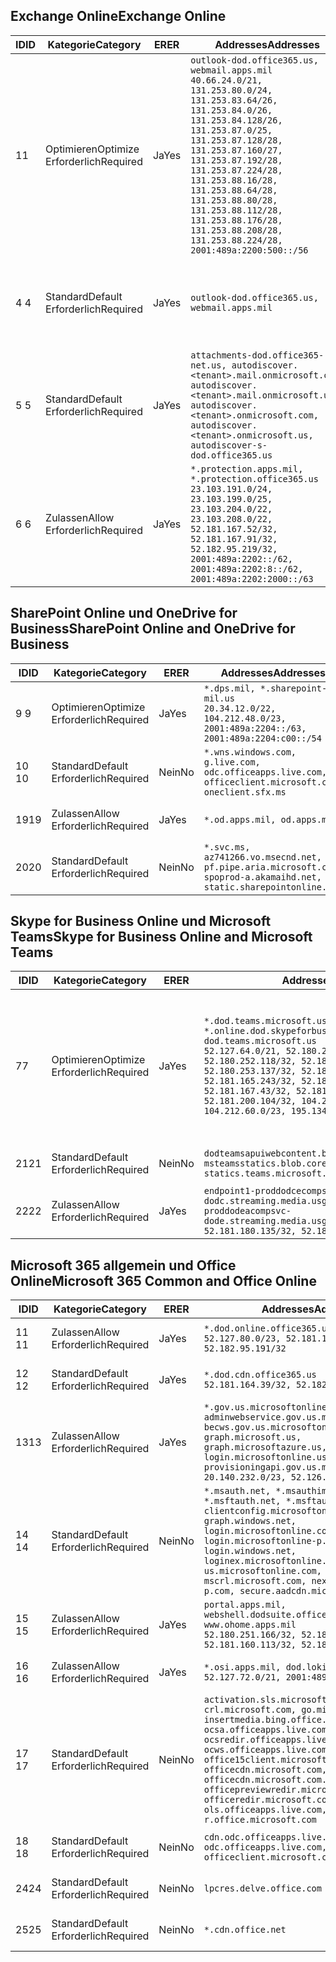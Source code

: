 <!--THIS FILE IS AUTOMATICALLY GENERATED. MANUAL CHANGES WILL BE OVERWRITTEN.-->
<!--Please contact the Office 365 Endpoints team with any questions.-->
<!--USGovDoD endpoints version 2020052800-->
<!--File generated 2020-06-20 14:00:16.5635-->

## <a name="exchange-online"></a><span data-ttu-id="33e8f-101">Exchange Online</span><span class="sxs-lookup"><span data-stu-id="33e8f-101">Exchange Online</span></span>

<span data-ttu-id="33e8f-102">ID</span><span class="sxs-lookup"><span data-stu-id="33e8f-102">ID</span></span> | <span data-ttu-id="33e8f-103">Kategorie</span><span class="sxs-lookup"><span data-stu-id="33e8f-103">Category</span></span> | <span data-ttu-id="33e8f-104">ER</span><span class="sxs-lookup"><span data-stu-id="33e8f-104">ER</span></span> | <span data-ttu-id="33e8f-105">Addresses</span><span class="sxs-lookup"><span data-stu-id="33e8f-105">Addresses</span></span> | <span data-ttu-id="33e8f-106">Ports</span><span class="sxs-lookup"><span data-stu-id="33e8f-106">Ports</span></span>
-- | -------------------- | --- | ---------------------------------------------------------------------------------------------------------------------------------------------------------------------------------------------------------------------------------------------------------------------------------------------------------------------------------------------------------------------------------------------- | -------------------------------
<span data-ttu-id="33e8f-107">1</span><span class="sxs-lookup"><span data-stu-id="33e8f-107">1</span></span> | <span data-ttu-id="33e8f-108">Optimieren</span><span class="sxs-lookup"><span data-stu-id="33e8f-108">Optimize</span></span><BR><span data-ttu-id="33e8f-109">Erforderlich</span><span class="sxs-lookup"><span data-stu-id="33e8f-109">Required</span></span> | <span data-ttu-id="33e8f-110">Ja</span><span class="sxs-lookup"><span data-stu-id="33e8f-110">Yes</span></span> | `outlook-dod.office365.us, webmail.apps.mil`<BR>`40.66.24.0/21, 131.253.80.0/24, 131.253.83.64/26, 131.253.84.0/26, 131.253.84.128/26, 131.253.87.0/25, 131.253.87.128/28, 131.253.87.160/27, 131.253.87.192/28, 131.253.87.224/28, 131.253.88.16/28, 131.253.88.64/28, 131.253.88.80/28, 131.253.88.112/28, 131.253.88.176/28, 131.253.88.208/28, 131.253.88.224/28, 2001:489a:2200:500::/56` | <span data-ttu-id="33e8f-111">**TCP:** 443, 80</span><span class="sxs-lookup"><span data-stu-id="33e8f-111">**TCP:** 443, 80</span></span>
<span data-ttu-id="33e8f-112">4 </span><span class="sxs-lookup"><span data-stu-id="33e8f-112">4</span></span> | <span data-ttu-id="33e8f-113">Standard</span><span class="sxs-lookup"><span data-stu-id="33e8f-113">Default</span></span><BR><span data-ttu-id="33e8f-114">Erforderlich</span><span class="sxs-lookup"><span data-stu-id="33e8f-114">Required</span></span> | <span data-ttu-id="33e8f-115">Ja</span><span class="sxs-lookup"><span data-stu-id="33e8f-115">Yes</span></span> | `outlook-dod.office365.us, webmail.apps.mil` | <span data-ttu-id="33e8f-116">**TCP:** 143, 25, 587, 993, 995</span><span class="sxs-lookup"><span data-stu-id="33e8f-116">**TCP:** 143, 25, 587, 993, 995</span></span>
<span data-ttu-id="33e8f-117">5 </span><span class="sxs-lookup"><span data-stu-id="33e8f-117">5</span></span> | <span data-ttu-id="33e8f-118">Standard</span><span class="sxs-lookup"><span data-stu-id="33e8f-118">Default</span></span><BR><span data-ttu-id="33e8f-119">Erforderlich</span><span class="sxs-lookup"><span data-stu-id="33e8f-119">Required</span></span> | <span data-ttu-id="33e8f-120">Ja</span><span class="sxs-lookup"><span data-stu-id="33e8f-120">Yes</span></span> | `attachments-dod.office365-net.us, autodiscover.<tenant>.mail.onmicrosoft.com, autodiscover.<tenant>.mail.onmicrosoft.us, autodiscover.<tenant>.onmicrosoft.com, autodiscover.<tenant>.onmicrosoft.us, autodiscover-s-dod.office365.us` | <span data-ttu-id="33e8f-121">**TCP:** 443, 80</span><span class="sxs-lookup"><span data-stu-id="33e8f-121">**TCP:** 443, 80</span></span>
<span data-ttu-id="33e8f-122">6 </span><span class="sxs-lookup"><span data-stu-id="33e8f-122">6</span></span> | <span data-ttu-id="33e8f-123">Zulassen</span><span class="sxs-lookup"><span data-stu-id="33e8f-123">Allow</span></span><BR><span data-ttu-id="33e8f-124">Erforderlich</span><span class="sxs-lookup"><span data-stu-id="33e8f-124">Required</span></span> | <span data-ttu-id="33e8f-125">Ja</span><span class="sxs-lookup"><span data-stu-id="33e8f-125">Yes</span></span> | `*.protection.apps.mil, *.protection.office365.us`<BR>`23.103.191.0/24, 23.103.199.0/25, 23.103.204.0/22, 23.103.208.0/22, 52.181.167.52/32, 52.181.167.91/32, 52.182.95.219/32, 2001:489a:2202::/62, 2001:489a:2202:8::/62, 2001:489a:2202:2000::/63` | <span data-ttu-id="33e8f-126">**TCP:** 25, 443</span><span class="sxs-lookup"><span data-stu-id="33e8f-126">**TCP:** 25, 443</span></span>

## <a name="sharepoint-online-and-onedrive-for-business"></a><span data-ttu-id="33e8f-127">SharePoint Online und OneDrive for Business</span><span class="sxs-lookup"><span data-stu-id="33e8f-127">SharePoint Online and OneDrive for Business</span></span>

<span data-ttu-id="33e8f-128">ID</span><span class="sxs-lookup"><span data-stu-id="33e8f-128">ID</span></span> | <span data-ttu-id="33e8f-129">Kategorie</span><span class="sxs-lookup"><span data-stu-id="33e8f-129">Category</span></span> | <span data-ttu-id="33e8f-130">ER</span><span class="sxs-lookup"><span data-stu-id="33e8f-130">ER</span></span> | <span data-ttu-id="33e8f-131">Addresses</span><span class="sxs-lookup"><span data-stu-id="33e8f-131">Addresses</span></span> | <span data-ttu-id="33e8f-132">Ports</span><span class="sxs-lookup"><span data-stu-id="33e8f-132">Ports</span></span>
-- | -------------------- | --- | ------------------------------------------------------------------------------------------------------------------- | ----------------
<span data-ttu-id="33e8f-133">9 </span><span class="sxs-lookup"><span data-stu-id="33e8f-133">9</span></span> | <span data-ttu-id="33e8f-134">Optimieren</span><span class="sxs-lookup"><span data-stu-id="33e8f-134">Optimize</span></span><BR><span data-ttu-id="33e8f-135">Erforderlich</span><span class="sxs-lookup"><span data-stu-id="33e8f-135">Required</span></span> | <span data-ttu-id="33e8f-136">Ja</span><span class="sxs-lookup"><span data-stu-id="33e8f-136">Yes</span></span> | `*.dps.mil, *.sharepoint-mil.us`<BR>`20.34.12.0/22, 104.212.48.0/23, 2001:489a:2204::/63, 2001:489a:2204:c00::/54` | <span data-ttu-id="33e8f-137">**TCP:** 443, 80</span><span class="sxs-lookup"><span data-stu-id="33e8f-137">**TCP:** 443, 80</span></span>
<span data-ttu-id="33e8f-138">10 </span><span class="sxs-lookup"><span data-stu-id="33e8f-138">10</span></span> | <span data-ttu-id="33e8f-139">Standard</span><span class="sxs-lookup"><span data-stu-id="33e8f-139">Default</span></span><BR><span data-ttu-id="33e8f-140">Erforderlich</span><span class="sxs-lookup"><span data-stu-id="33e8f-140">Required</span></span> | <span data-ttu-id="33e8f-141">Nein</span><span class="sxs-lookup"><span data-stu-id="33e8f-141">No</span></span> | `*.wns.windows.com, g.live.com, odc.officeapps.live.com, officeclient.microsoft.com, oneclient.sfx.ms` | <span data-ttu-id="33e8f-142">**TCP:** 443, 80</span><span class="sxs-lookup"><span data-stu-id="33e8f-142">**TCP:** 443, 80</span></span>
<span data-ttu-id="33e8f-143">19</span><span class="sxs-lookup"><span data-stu-id="33e8f-143">19</span></span> | <span data-ttu-id="33e8f-144">Zulassen</span><span class="sxs-lookup"><span data-stu-id="33e8f-144">Allow</span></span><BR><span data-ttu-id="33e8f-145">Erforderlich</span><span class="sxs-lookup"><span data-stu-id="33e8f-145">Required</span></span> | <span data-ttu-id="33e8f-146">Ja</span><span class="sxs-lookup"><span data-stu-id="33e8f-146">Yes</span></span> | `*.od.apps.mil, od.apps.mil` | <span data-ttu-id="33e8f-147">**TCP:** 443, 80</span><span class="sxs-lookup"><span data-stu-id="33e8f-147">**TCP:** 443, 80</span></span>
<span data-ttu-id="33e8f-148">20</span><span class="sxs-lookup"><span data-stu-id="33e8f-148">20</span></span> | <span data-ttu-id="33e8f-149">Standard</span><span class="sxs-lookup"><span data-stu-id="33e8f-149">Default</span></span><BR><span data-ttu-id="33e8f-150">Erforderlich</span><span class="sxs-lookup"><span data-stu-id="33e8f-150">Required</span></span> | <span data-ttu-id="33e8f-151">Nein</span><span class="sxs-lookup"><span data-stu-id="33e8f-151">No</span></span> | `*.svc.ms, az741266.vo.msecnd.net, pf.pipe.aria.microsoft.com, spoprod-a.akamaihd.net, static.sharepointonline.com` | <span data-ttu-id="33e8f-152">**TCP:** 443, 80</span><span class="sxs-lookup"><span data-stu-id="33e8f-152">**TCP:** 443, 80</span></span>

## <a name="skype-for-business-online-and-microsoft-teams"></a><span data-ttu-id="33e8f-153">Skype for Business Online und Microsoft Teams</span><span class="sxs-lookup"><span data-stu-id="33e8f-153">Skype for Business Online and Microsoft Teams</span></span>

<span data-ttu-id="33e8f-154">ID</span><span class="sxs-lookup"><span data-stu-id="33e8f-154">ID</span></span> | <span data-ttu-id="33e8f-155">Kategorie</span><span class="sxs-lookup"><span data-stu-id="33e8f-155">Category</span></span> | <span data-ttu-id="33e8f-156">ER</span><span class="sxs-lookup"><span data-stu-id="33e8f-156">ER</span></span> | <span data-ttu-id="33e8f-157">Addresses</span><span class="sxs-lookup"><span data-stu-id="33e8f-157">Addresses</span></span> | <span data-ttu-id="33e8f-158">Ports</span><span class="sxs-lookup"><span data-stu-id="33e8f-158">Ports</span></span>
-- | -------------------- | --- | -------------------------------------------------------------------------------------------------------------------------------------------------------------------------------------------------------------------------------------------------------------------------------------------------------------------------------------------------------- | -----------------------------------------------
<span data-ttu-id="33e8f-159">7</span><span class="sxs-lookup"><span data-stu-id="33e8f-159">7</span></span> | <span data-ttu-id="33e8f-160">Optimieren</span><span class="sxs-lookup"><span data-stu-id="33e8f-160">Optimize</span></span><BR><span data-ttu-id="33e8f-161">Erforderlich</span><span class="sxs-lookup"><span data-stu-id="33e8f-161">Required</span></span> | <span data-ttu-id="33e8f-162">Ja</span><span class="sxs-lookup"><span data-stu-id="33e8f-162">Yes</span></span> | `*.dod.teams.microsoft.us, *.online.dod.skypeforbusiness.us, dod.teams.microsoft.us`<BR>`52.127.64.0/21, 52.180.249.148/32, 52.180.252.118/32, 52.180.252.187/32, 52.180.253.137/32, 52.180.253.154/32, 52.181.165.243/32, 52.181.166.119/32, 52.181.167.43/32, 52.181.167.64/32, 52.181.200.104/32, 104.212.32.0/22, 104.212.60.0/23, 195.134.240.0/22` | <span data-ttu-id="33e8f-163">**TCP:** 443</span><span class="sxs-lookup"><span data-stu-id="33e8f-163">**TCP:** 443</span></span><BR><span data-ttu-id="33e8f-164">**UDP:** 3478, 3479, 3480, 3481</span><span class="sxs-lookup"><span data-stu-id="33e8f-164">**UDP:** 3478, 3479, 3480, 3481</span></span>
<span data-ttu-id="33e8f-165"> 21</span><span class="sxs-lookup"><span data-stu-id="33e8f-165">21</span></span> | <span data-ttu-id="33e8f-166">Standard</span><span class="sxs-lookup"><span data-stu-id="33e8f-166">Default</span></span><BR><span data-ttu-id="33e8f-167">Erforderlich</span><span class="sxs-lookup"><span data-stu-id="33e8f-167">Required</span></span> | <span data-ttu-id="33e8f-168">Nein</span><span class="sxs-lookup"><span data-stu-id="33e8f-168">No</span></span> | `dodteamsapuiwebcontent.blob.core.usgovcloudapi.net, msteamsstatics.blob.core.usgovcloudapi.net, statics.teams.microsoft.com` | <span data-ttu-id="33e8f-169">**TCP:** 443</span><span class="sxs-lookup"><span data-stu-id="33e8f-169">**TCP:** 443</span></span>
<span data-ttu-id="33e8f-170">22</span><span class="sxs-lookup"><span data-stu-id="33e8f-170">22</span></span> | <span data-ttu-id="33e8f-171">Zulassen</span><span class="sxs-lookup"><span data-stu-id="33e8f-171">Allow</span></span><BR><span data-ttu-id="33e8f-172">Erforderlich</span><span class="sxs-lookup"><span data-stu-id="33e8f-172">Required</span></span> | <span data-ttu-id="33e8f-173">Ja</span><span class="sxs-lookup"><span data-stu-id="33e8f-173">Yes</span></span> | `endpoint1-proddodcecompsvc-dodc.streaming.media.usgovcloudapi.net, endpoint1-proddodeacompsvc-dode.streaming.media.usgovcloudapi.net`<BR>`52.181.180.135/32, 52.182.53.6/32` | <span data-ttu-id="33e8f-174">**TCP:** 443</span><span class="sxs-lookup"><span data-stu-id="33e8f-174">**TCP:** 443</span></span>

## <a name="microsoft-365-common-and-office-online"></a><span data-ttu-id="33e8f-175">Microsoft 365 allgemein und Office Online</span><span class="sxs-lookup"><span data-stu-id="33e8f-175">Microsoft 365 Common and Office Online</span></span>

<span data-ttu-id="33e8f-176">ID</span><span class="sxs-lookup"><span data-stu-id="33e8f-176">ID</span></span> | <span data-ttu-id="33e8f-177">Kategorie</span><span class="sxs-lookup"><span data-stu-id="33e8f-177">Category</span></span> | <span data-ttu-id="33e8f-178">ER</span><span class="sxs-lookup"><span data-stu-id="33e8f-178">ER</span></span> | <span data-ttu-id="33e8f-179">Addresses</span><span class="sxs-lookup"><span data-stu-id="33e8f-179">Addresses</span></span> | <span data-ttu-id="33e8f-180">Ports</span><span class="sxs-lookup"><span data-stu-id="33e8f-180">Ports</span></span>
-- | ------------------- | --- | ---------------------------------------------------------------------------------------------------------------------------------------------------------------------------------------------------------------------------------------------------------------------------------------------------------------------------------------------------------------------------------------------- | ----------------
<span data-ttu-id="33e8f-181">11 </span><span class="sxs-lookup"><span data-stu-id="33e8f-181">11</span></span> | <span data-ttu-id="33e8f-182">Zulassen</span><span class="sxs-lookup"><span data-stu-id="33e8f-182">Allow</span></span><BR><span data-ttu-id="33e8f-183">Erforderlich</span><span class="sxs-lookup"><span data-stu-id="33e8f-183">Required</span></span> | <span data-ttu-id="33e8f-184">Ja</span><span class="sxs-lookup"><span data-stu-id="33e8f-184">Yes</span></span> | `*.dod.online.office365.us`<BR>`52.127.80.0/23, 52.181.164.39/32, 52.182.95.191/32` | <span data-ttu-id="33e8f-185">**TCP:** 443</span><span class="sxs-lookup"><span data-stu-id="33e8f-185">**TCP:** 443</span></span>
<span data-ttu-id="33e8f-186">12 </span><span class="sxs-lookup"><span data-stu-id="33e8f-186">12</span></span> | <span data-ttu-id="33e8f-187">Standard</span><span class="sxs-lookup"><span data-stu-id="33e8f-187">Default</span></span><BR><span data-ttu-id="33e8f-188">Erforderlich</span><span class="sxs-lookup"><span data-stu-id="33e8f-188">Required</span></span> | <span data-ttu-id="33e8f-189">Ja</span><span class="sxs-lookup"><span data-stu-id="33e8f-189">Yes</span></span> | `*.dod.cdn.office365.us`<BR>`52.181.164.39/32, 52.182.95.191/32` | <span data-ttu-id="33e8f-190">**TCP:** 443</span><span class="sxs-lookup"><span data-stu-id="33e8f-190">**TCP:** 443</span></span>
<span data-ttu-id="33e8f-191">13</span><span class="sxs-lookup"><span data-stu-id="33e8f-191">13</span></span> | <span data-ttu-id="33e8f-192">Zulassen</span><span class="sxs-lookup"><span data-stu-id="33e8f-192">Allow</span></span><BR><span data-ttu-id="33e8f-193">Erforderlich</span><span class="sxs-lookup"><span data-stu-id="33e8f-193">Required</span></span> | <span data-ttu-id="33e8f-194">Ja</span><span class="sxs-lookup"><span data-stu-id="33e8f-194">Yes</span></span> | `*.gov.us.microsoftonline.com, adminwebservice.gov.us.microsoftonline.com, becws.gov.us.microsoftonline.com, dod-graph.microsoft.us, graph.microsoftazure.us, login.microsoftonline.us, provisioningapi.gov.us.microsoftonline.com`<BR>`20.140.232.0/23, 52.126.194.0/23` | <span data-ttu-id="33e8f-195">**TCP:** 443</span><span class="sxs-lookup"><span data-stu-id="33e8f-195">**TCP:** 443</span></span>
<span data-ttu-id="33e8f-196">14 </span><span class="sxs-lookup"><span data-stu-id="33e8f-196">14</span></span> | <span data-ttu-id="33e8f-197">Standard</span><span class="sxs-lookup"><span data-stu-id="33e8f-197">Default</span></span><BR><span data-ttu-id="33e8f-198">Erforderlich</span><span class="sxs-lookup"><span data-stu-id="33e8f-198">Required</span></span> | <span data-ttu-id="33e8f-199">Nein</span><span class="sxs-lookup"><span data-stu-id="33e8f-199">No</span></span> | `*.msauth.net, *.msauthimages.us, *.msftauth.net, *.msftauthimages.us, clientconfig.microsoftonline-p.net, graph.windows.net, login.microsoftonline.com, login.microsoftonline-p.com, login.windows.net, loginex.microsoftonline.com, login-us.microsoftonline.com, mscrl.microsoft.com, nexus.microsoftonline-p.com, secure.aadcdn.microsoftonline-p.com` | <span data-ttu-id="33e8f-200">**TCP:** 443</span><span class="sxs-lookup"><span data-stu-id="33e8f-200">**TCP:** 443</span></span>
<span data-ttu-id="33e8f-201">15 </span><span class="sxs-lookup"><span data-stu-id="33e8f-201">15</span></span> | <span data-ttu-id="33e8f-202">Zulassen</span><span class="sxs-lookup"><span data-stu-id="33e8f-202">Allow</span></span><BR><span data-ttu-id="33e8f-203">Erforderlich</span><span class="sxs-lookup"><span data-stu-id="33e8f-203">Required</span></span> | <span data-ttu-id="33e8f-204">Ja</span><span class="sxs-lookup"><span data-stu-id="33e8f-204">Yes</span></span> | `portal.apps.mil, webshell.dodsuite.office365.us, www.ohome.apps.mil`<BR>`52.180.251.166/32, 52.181.160.19/32, 52.181.160.113/32, 52.182.92.132/32` | <span data-ttu-id="33e8f-205">**TCP:** 443</span><span class="sxs-lookup"><span data-stu-id="33e8f-205">**TCP:** 443</span></span>
<span data-ttu-id="33e8f-206">16 </span><span class="sxs-lookup"><span data-stu-id="33e8f-206">16</span></span> | <span data-ttu-id="33e8f-207">Zulassen</span><span class="sxs-lookup"><span data-stu-id="33e8f-207">Allow</span></span><BR><span data-ttu-id="33e8f-208">Erforderlich</span><span class="sxs-lookup"><span data-stu-id="33e8f-208">Required</span></span> | <span data-ttu-id="33e8f-209">Ja</span><span class="sxs-lookup"><span data-stu-id="33e8f-209">Yes</span></span> | `*.osi.apps.mil, dod.loki.office365.us`<BR>`52.127.72.0/21, 2001:489a:2206::/48` | <span data-ttu-id="33e8f-210">**TCP:** 443</span><span class="sxs-lookup"><span data-stu-id="33e8f-210">**TCP:** 443</span></span>
<span data-ttu-id="33e8f-211">17 </span><span class="sxs-lookup"><span data-stu-id="33e8f-211">17</span></span> | <span data-ttu-id="33e8f-212">Standard</span><span class="sxs-lookup"><span data-stu-id="33e8f-212">Default</span></span><BR><span data-ttu-id="33e8f-213">Erforderlich</span><span class="sxs-lookup"><span data-stu-id="33e8f-213">Required</span></span> | <span data-ttu-id="33e8f-214">Nein</span><span class="sxs-lookup"><span data-stu-id="33e8f-214">No</span></span> | `activation.sls.microsoft.com, crl.microsoft.com, go.microsoft.com, insertmedia.bing.office.net, ocsa.officeapps.live.com, ocsredir.officeapps.live.com, ocws.officeapps.live.com, office15client.microsoft.com, officecdn.microsoft.com, officecdn.microsoft.com.edgesuite.net, officepreviewredir.microsoft.com, officeredir.microsoft.com, ols.officeapps.live.com, r.office.microsoft.com` | <span data-ttu-id="33e8f-215">**TCP:** 443, 80</span><span class="sxs-lookup"><span data-stu-id="33e8f-215">**TCP:** 443, 80</span></span>
<span data-ttu-id="33e8f-216">18 </span><span class="sxs-lookup"><span data-stu-id="33e8f-216">18</span></span> | <span data-ttu-id="33e8f-217">Standard</span><span class="sxs-lookup"><span data-stu-id="33e8f-217">Default</span></span><BR><span data-ttu-id="33e8f-218">Erforderlich</span><span class="sxs-lookup"><span data-stu-id="33e8f-218">Required</span></span> | <span data-ttu-id="33e8f-219">Nein</span><span class="sxs-lookup"><span data-stu-id="33e8f-219">No</span></span> | `cdn.odc.officeapps.live.com, odc.officeapps.live.com, officeclient.microsoft.com` | <span data-ttu-id="33e8f-220">**TCP:** 443, 80</span><span class="sxs-lookup"><span data-stu-id="33e8f-220">**TCP:** 443, 80</span></span>
<span data-ttu-id="33e8f-221">24</span><span class="sxs-lookup"><span data-stu-id="33e8f-221">24</span></span> | <span data-ttu-id="33e8f-222">Standard</span><span class="sxs-lookup"><span data-stu-id="33e8f-222">Default</span></span><BR><span data-ttu-id="33e8f-223">Erforderlich</span><span class="sxs-lookup"><span data-stu-id="33e8f-223">Required</span></span> | <span data-ttu-id="33e8f-224">Nein</span><span class="sxs-lookup"><span data-stu-id="33e8f-224">No</span></span> | `lpcres.delve.office.com` | <span data-ttu-id="33e8f-225">**TCP:** 443</span><span class="sxs-lookup"><span data-stu-id="33e8f-225">**TCP:** 443</span></span>
<span data-ttu-id="33e8f-226">25</span><span class="sxs-lookup"><span data-stu-id="33e8f-226">25</span></span> | <span data-ttu-id="33e8f-227">Standard</span><span class="sxs-lookup"><span data-stu-id="33e8f-227">Default</span></span><BR><span data-ttu-id="33e8f-228">Erforderlich</span><span class="sxs-lookup"><span data-stu-id="33e8f-228">Required</span></span> | <span data-ttu-id="33e8f-229">Nein</span><span class="sxs-lookup"><span data-stu-id="33e8f-229">No</span></span> | `*.cdn.office.net` | <span data-ttu-id="33e8f-230">**TCP:** 443</span><span class="sxs-lookup"><span data-stu-id="33e8f-230">**TCP:** 443</span></span>
